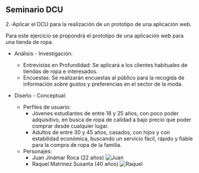 ## __Seminario DCU__

2.-Aplicar el DCU para la realización de un prototipo de una aplicación web.

Para este ejercicio se propondrá el prototipo de una aplicación web para una tienda de ropa.

- Análisis - Investigación:
  - Entrevistas en Profundidad: Se aplicará a los clientes habituales de tiendas de ropa e interesados.
  - Encuestas: Se realizarán encuestas al público para la recogida de información sobre gustos y preferencias en el sector de la moda.

- Diseño - Conceptual:
  - Perfiles de usuario:
    - Jóvenes estudiantes de entre 18 y 25 años, con poco poder adquisitivo, en busca de ropa de calidad a bajo precio que poder comprar desde cualquier lugar.
    - Adultos de entre 30 y 45 años, casados, con hijos y con estabilidad económica, buscando un servicio fácil, rápido y fiable para la compra de ropa de la familia.
  - Personajes:
    - Juan Jinámar Roca (22 años)
    ![Juan](https://user-images.githubusercontent.com/65543522/156259905-59749243-022d-4bf8-b369-fa7ed6a41b9d.png)
    - Raquel Matrínez Susanta (40 años)
    ![Raquel](https://user-images.githubusercontent.com/65543522/156259940-c50ad29c-c883-4996-9765-a90815fd8cbe.png)
